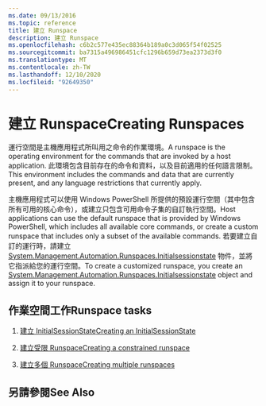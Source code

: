 ```yaml
---
ms.date: 09/13/2016
ms.topic: reference
title: 建立 Runspace
description: 建立 Runspace
ms.openlocfilehash: c6b2c577e435ec88364b189a0c3d065f54f02525
ms.sourcegitcommit: ba7315a496986451cfc1296b659d73ea2373d3f0
ms.translationtype: MT
ms.contentlocale: zh-TW
ms.lasthandoff: 12/10/2020
ms.locfileid: "92649350"
---
```

# <a name="creating-runspaces"></a><span data-ttu-id="e7071-103">建立 Runspace</span><span class="sxs-lookup"><span data-stu-id="e7071-103">Creating Runspaces</span></span>

<span data-ttu-id="e7071-104">運行空間是主機應用程式所叫用之命令的作業環境。</span><span class="sxs-lookup"><span data-stu-id="e7071-104">A runspace is the operating environment for the commands that are invoked by a host application.</span></span> <span data-ttu-id="e7071-105">此環境包含目前存在的命令和資料，以及目前適用的任何語言限制。</span><span class="sxs-lookup"><span data-stu-id="e7071-105">This environment includes the commands and data that are currently present, and any language restrictions that currently apply.</span></span>

 <span data-ttu-id="e7071-106">主機應用程式可以使用 Windows PowerShell 所提供的預設運行空間（其中包含所有可用的核心命令），或建立只包含可用命令子集的自訂執行空間。</span><span class="sxs-lookup"><span data-stu-id="e7071-106">Host applications can use the default runspace that is provided by Windows PowerShell, which includes all available core commands, or create a custom runspace that includes only a subset of the available commands.</span></span> <span data-ttu-id="e7071-107">若要建立自訂的運行時，請建立 [System.Management.Automation.Runspaces.Initialsessionstate](/dotnet/api/System.Management.Automation.Runspaces.InitialSessionState) 物件，並將它指派給您的運行空間。</span><span class="sxs-lookup"><span data-stu-id="e7071-107">To create a customized runspace, you create an [System.Management.Automation.Runspaces.Initialsessionstate](/dotnet/api/System.Management.Automation.Runspaces.InitialSessionState) object and assign it to your runspace.</span></span>

## <a name="runspace-tasks"></a><span data-ttu-id="e7071-108">作業空間工作</span><span class="sxs-lookup"><span data-stu-id="e7071-108">Runspace tasks</span></span>

1. [<span data-ttu-id="e7071-109">建立 InitialSessionState</span><span class="sxs-lookup"><span data-stu-id="e7071-109">Creating an InitialSessionState</span></span>](./creating-an-initialsessionstate.md)

2. [<span data-ttu-id="e7071-110">建立受限 Runspace</span><span class="sxs-lookup"><span data-stu-id="e7071-110">Creating a constrained runspace</span></span>](./creating-a-constrained-runspace.md)

3. [<span data-ttu-id="e7071-111">建立多個 Runspace</span><span class="sxs-lookup"><span data-stu-id="e7071-111">Creating multiple runspaces</span></span>](./creating-multiple-runspaces.md)

## <a name="see-also"></a><span data-ttu-id="e7071-112">另請參閱</span><span class="sxs-lookup"><span data-stu-id="e7071-112">See Also</span></span>
